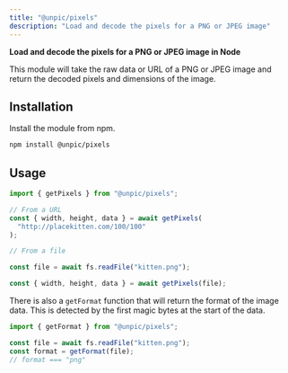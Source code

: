 ```yaml
---
title: "@unpic/pixels"
description: "Load and decode the pixels for a PNG or JPEG image"
---
```


**Load and decode the pixels for a PNG or JPEG image in Node**

This module will take the raw data or URL of a PNG or JPEG image and return the
decoded pixels and dimensions of the image.

## Installation

Install the module from npm.

```bash
npm install @unpic/pixels
```

## Usage

```ts
import { getPixels } from "@unpic/pixels";

// From a URL
const { width, height, data } = await getPixels(
  "http://placekitten.com/100/100"
);

// From a file

const file = await fs.readFile("kitten.png");

const { width, height, data } = await getPixels(file);
```

There is also a `getFormat` function that will return the format of the image
data. This is detected by the first magic bytes at the start of the data.

```ts
import { getFormat } from "@unpic/pixels";

const file = await fs.readFile("kitten.png");
const format = getFormat(file);
// format === "png"
```
